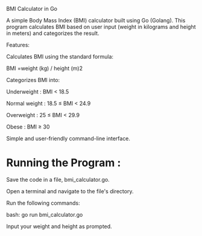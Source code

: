 BMI Calculator in Go

A simple Body Mass Index (BMI) calculator built using Go (Golang). This program calculates BMI based on user input (weight in kilograms and height in meters) and categorizes the result.

Features:

Calculates BMI using the standard formula:

BMI  =weight (kg) / height (m)2


Categorizes BMI into:

Underweight : BMI < 18.5

Normal weight : 18.5 ≤ BMI < 24.9

Overweight : 25 ≤ BMI < 29.9

Obese : BMI ≥ 30 

Simple and user-friendly command-line interface. 


# Running the Program :


Save the code in a file,  bmi_calculator.go.


Open a terminal and navigate to the file's directory.


Run the following commands:

bash: go run bmi_calculator.go


Input your weight and height as prompted.

